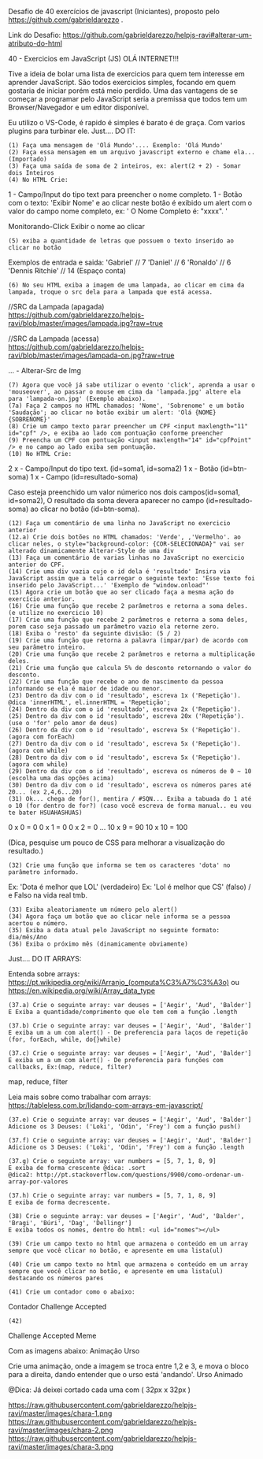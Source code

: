 Desafio de 40 exercícios de javascript (Iniciantes), proposto pelo https://github.com/gabrieldarezzo .

Link do Desafio: https://github.com/gabrieldarezzo/helpjs-ravi#alterar-um-atributo-do-html

40 - Exercicios em JavaScript (JS)
OLÁ INTERNET!!!

Tive a ideia de bolar uma lista de exercicios para quem tem interesse em aprender JavaScript.
São todos exercicios simples, focando em quem gostaria de iniciar porém está meio perdido.
Uma das vantagens de se começar a programar pelo JavaScript seria a premissa que todos tem um Browser/Navegador e um editor disponível.

Eu utilizo o VS-Code, é rapido é simples é barato é de graça. Com varios plugins para turbinar ele.
Just.... DO IT:

    (1) Faça uma mensagem de 'Olá Mundo'.... Exemplo: 'Olá Mundo'
    (2) Faça essa mensagem em um arquivo javascript externo e chame ela... (Importado)
    (3) Faça uma saída de soma de 2 inteiros, ex: alert(2 + 2) - Somar dois Inteiros
    (4) No HTML Crie:

1 - Campo/Input do tipo text para preencher o nome completo.
1 - Botão com o texto: 'Exibir Nome' e ao clicar neste botão é exibido um alert com o valor do campo nome completo, ex: ' O Nome Completo é: "xxxx". '

Monitorando-Click
Exibir o nome ao clicar

    (5) exiba a quantidade de letras que possuem o texto inserido ao clicar no botão

Exemplos de entrada e saida:
'Gabriel' // 7
'Daniel' // 6
'Ronaldo' // 6
'Dennis Ritchie' // 14 (Espaço conta)

    (6) No seu HTML exiba a imagem de uma lampada, ao clicar em cima da lampada, troque o src dela para a lampada que está acessa.

//SRC da Lampada (apagada)  
https://github.com/gabrieldarezzo/helpjs-ravi/blob/master/images/lampada.jpg?raw=true  

//SRC da Lampada (acessa)  
https://github.com/gabrieldarezzo/helpjs-ravi/blob/master/images/lampada-on.jpg?raw=true

... - Alterar-Src de Img

    (7) Agora que você já sabe utilizar o evento 'click', aprenda a usar o 'mouseover', ao passar o mouse em cima da 'lampada.jpg' altere ela para 'lampada-on.jpg' (Exemplo abaixo).
    (7a) Faça 2 campos no HTML chamados: 'Nome', 'Sobrenome' e um botão 'Saudação'; ao clicar no botão exibir um alert: 'Olá {NOME} {SOBRENOME}'
    (8) Crie um campo texto parar preencher um CPF <input maxlength="11" id="cpf" />, e exiba ao lado com pontuação conforme preencher
    (9) Preencha um CPF com pontuação <input maxlength="14" id="cpfPoint" /> e no campo ao lado exiba sem pontuação.
    (10) No HTML Crie:

2 x - Campo/Input do tipo text. (id=soma1, id=soma2)
1 x - Botão (id=btn-soma)
1 x - Campo (id=resultado-soma)

Caso esteja preenchido um valor númerico nos dois campos(id=soma1, id=soma2), 
O resultado da soma devera aparecer no campo (id=resultado-soma) ao clicar no botão (id=btn-soma).

    (12) Faça um comentário de uma linha no JavaScript no exercicio anterior
    (12.a) Crie dois botões no HTML chamados: 'Verde', ,'Vermelho'. ao clicar neles, o style="background-color: {COR-SELECIONADA}" vai ser alterado dinamicamente Alterar-Style de uma div
    (13) Faça um comentário de varias linhas no JavaScript no exercicio anterior do CPF.
    (14) Crie uma div vazia cujo o id dela é 'resultado' Insira via JavaScript assim que a tela carregar o seguinte texto: 'Esse texto foi inserido pelo JavaScript...' 'Exemplo de "window.onload"'
    (15) Agora crie um botão que ao ser clicado faça a mesma ação do exercício anterior.
    (16) Crie uma função que recebe 2 parâmetros e retorna a soma deles. (e utilize no exercicio 10)
    (17) Crie uma função que recebe 2 parâmetros e retorna a soma deles, porem caso seja passado um parâmetro vazio ela retorne zero.
    (18) Exiba o 'resto' da seguinte divisão: (5 / 2)
    (19) Crie uma função que retorna a palavra (impar/par) de acordo com seu parâmetro inteiro.
    (20) Crie uma função que recebe 2 parâmetros e retorna a multiplicação deles.
    (21) Crie uma função que calcula 5% de desconto retornando o valor do desconto.
    (22) Crie uma função que recebe o ano de nascimento da pessoa informando se ela é maior de idade ou menor.
    (23) Dentro da div com o id 'resultado', escreva 1x ('Repetição'). @dica 'innerHTML', el.innerHTML = 'Repetição';
    (24) Dentro da div com o id 'resultado', escreva 2x ('Repetição').
    (25) Dentro da div com o id 'resultado', escreva 20x ('Repetição'). (use o 'for' pelo amor de deus)
    (26) Dentro da div com o id 'resultado', escreva 5x ('Repetição'). (agora com forEach)
    (27) Dentro da div com o id 'resultado', escreva 5x ('Repetição'). (agora com while)
    (28) Dentro da div com o id 'resultado', escreva 5x ('Repetição'). (agora com while)
    (29) Dentro da div com o id 'resultado', escreva os números de 0 ~ 10 (escolha uma das opções acima)
    (30) Dentro da div com o id 'resultado', escreva os números pares até 20... (ex 2,4,6...20)
    (31) Ok... chega de for(), mentira / #SQN... Exiba a tabuada do 1 até o 10 (for dentro de for?) (caso você escreva de forma manual.. eu vou te bater HSUAHASHUAS)

0 x 0 = 0
0 x 1 = 0
0 x 2 = 0
...
10 x 9 = 90
10 x 10 = 100

(Dica, pesquise um pouco de CSS para melhorar a visualização do resultado.)

    (32) Crie uma função que informa se tem os caracteres 'dota' no parâmetro informado.

Ex: 'Dota é melhor que LOL' (verdadeiro)
Ex: 'Lol é melhor que CS' (falso) / e Falso na vida real tmb.

    (33) Exiba aleatoriamente um número pelo alert()
    (34) Agora faça um botão que ao clicar nele informa se a pessoa acertou o número.
    (35) Exiba a data atual pelo JavaScript no seguinte formato: dia/mês/Ano
    (36) Exiba o próximo mês (dinamicamente obviamente)

Just.... DO IT ARRAYS:

Entenda sobre arrays: https://pt.wikipedia.org/wiki/Arranjo_(computa%C3%A7%C3%A3o) ou https://en.wikipedia.org/wiki/Array_data_type

    (37.a) Crie o seguinte array: var deuses = ['Aegir', 'Aud', 'Balder']
    E Exiba a quantidade/comprimento que ele tem com a função .length

    (37.b) Crie o seguinte array: var deuses = ['Aegir', 'Aud', 'Balder']
    E exiba um a um com alert() - De preferencia para laços de repetição (for, forEach, while, do{}while)

    (37.c) Crie o seguinte array: var deuses = ['Aegir', 'Aud', 'Balder']
    E exiba um a um com alert() - De preferencia para funções com callbacks, Ex:(map, reduce, filter)

map, reduce, filter

Leia mais sobre como trabalhar com arrays: https://tableless.com.br/lidando-com-arrays-em-javascript/

    (37.e) Crie o seguinte array: var deuses = ['Aegir', 'Aud', 'Balder']
    Adicione os 3 Deuses: ('Loki', 'Odin', 'Frey') com a função push()

    (37.f) Crie o seguinte array: var deuses = ['Aegir', 'Aud', 'Balder']
    Adicione os 3 Deuses: ('Loki', 'Odin', 'Frey') com a função .length

    (37.g) Crie o seguinte array: var numbers = [5, 7, 1, 8, 9]
    E exiba de forma crescente @dica: .sort
    @dica2: http://pt.stackoverflow.com/questions/9900/como-ordenar-um-array-por-valores

    (37.h) Crie o seguinte array: var numbers = [5, 7, 1, 8, 9]
    E exiba de forma decrescente.

    (38) Crie o seguinte array: var deuses = ['Aegir', 'Aud', 'Balder', 'Bragi', 'Búri', 'Dag', 'Dellingr']
    E exiba todos os nomes, dentro do html: <ul id="nomes"></ul>

    (39) Crie um campo texto no html que armazena o conteúdo em um array sempre que você clicar no botão, e apresente em uma lista(ul)

    (40) Crie um campo texto no html que armazena o conteúdo em um array sempre que você clicar no botão, e apresente em uma lista(ul) destacando os números pares

    (41) Crie um contador como o abaixo:

Contador
Challenge Accepted

    (42)

Challenge Accepted Meme

Com as imagens abaixo: Animação Urso

Crie uma animação, onde a imagem se troca entre 1,2 e 3, e mova o bloco para a direita, dando entender que o urso está 'andando'. Urso Animado

@Dica: Já deixei cortado cada uma com ( 32px x 32px )

  https://raw.githubusercontent.com/gabrieldarezzo/helpjs-ravi/master/images/chara-1.png
  https://raw.githubusercontent.com/gabrieldarezzo/helpjs-ravi/master/images/chara-2.png
  https://raw.githubusercontent.com/gabrieldarezzo/helpjs-ravi/master/images/chara-3.png
